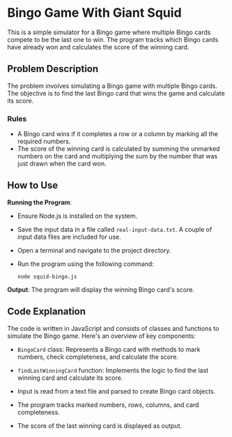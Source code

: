 # Bingo Game With Giant Squid

This is a simple simulator for a Bingo game where multiple Bingo cards compete to be the last one to win. The program tracks which Bingo cards have already won and calculates the score of the winning card.

## Problem Description

The problem involves simulating a Bingo game with multiple Bingo cards. The objective is to find the last Bingo card that wins the game and calculate its score.

### Rules

- A Bingo card wins if it completes a row or a column by marking all the required numbers.
- The score of the winning card is calculated by summing the unmarked numbers on the card and multiplying the sum by the number that was just drawn when the card won.

## How to Use

**Running the Program**: 

- Ensure Node.js is installed on the system.
- Save the input data in a file called `real-input-data.txt`. A couple of input data files are included for use.
- Open a terminal and navigate to the project directory.
- Run the program using the following command:

  ```
  node squid-bingo.js
  ```

**Output**: The program will display the winning Bingo card's score.

## Code Explanation

The code is written in JavaScript and consists of classes and functions to simulate the Bingo game. Here's an overview of key components:

- `BingoCard` class: Represents a Bingo card with methods to mark numbers, check completeness, and calculate the score.

- `findLastWinningCard` function: Implements the logic to find the last winning card and calculate its score.

- Input is read from a text file and parsed to create Bingo card objects.

- The program tracks marked numbers, rows, columns, and card completeness.

- The score of the last winning card is displayed as output.